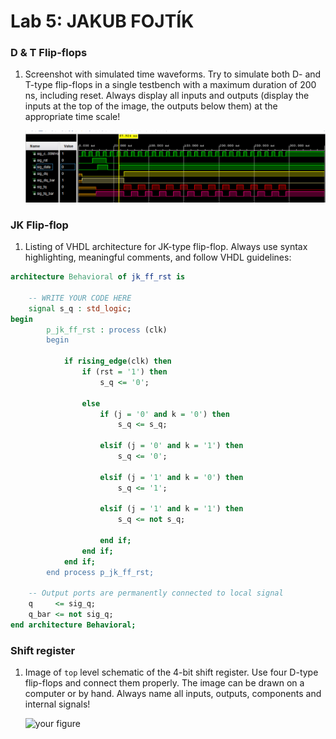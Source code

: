 # Lab 5: JAKUB FOJTÍK

### D & T Flip-flops

1. Screenshot with simulated time waveforms. Try to simulate both D- and T-type flip-flops in a single testbench with a maximum duration of 200 ns, including reset. Always display all inputs and outputs (display the inputs at the top of the image, the outputs below them) at the appropriate time scale!

   ![figure.PNG](figure.PNG)

### JK Flip-flop

1. Listing of VHDL architecture for JK-type flip-flop. Always use syntax highlighting, meaningful comments, and follow VHDL guidelines:

```vhdl
architecture Behavioral of jk_ff_rst is

    -- WRITE YOUR CODE HERE
    signal s_q : std_logic;
begin
        p_jk_ff_rst : process (clk)
        begin 
         
            if rising_edge(clk) then
                if (rst = '1') then
                    s_q <= '0';
                    
                else 
                    if (j = '0' and k = '0') then
                        s_q <= s_q;
                        
                    elsif (j = '0' and k = '1') then
                        s_q <= '0';
                        
                    elsif (j = '1' and k = '0') then
                        s_q <= '1';
                        
                    elsif (j = '1' and k = '1') then
                        s_q <= not s_q;
                    
                    end if;
                end if;             
            end if;
        end process p_jk_ff_rst;

    -- Output ports are permanently connected to local signal
    q     <= sig_q;
    q_bar <= not sig_q;
end architecture Behavioral;
```

### Shift register

1. Image of `top` level schematic of the 4-bit shift register. Use four D-type flip-flops and connect them properly. The image can be drawn on a computer or by hand. Always name all inputs, outputs, components and internal signals!

   ![your figure]()
